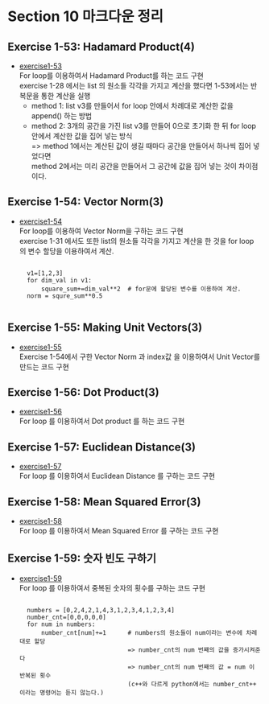 # Section 10 마크다운 정리

## Exercise 1-53: Hadamard Product(4)
* [exercise1-53](https://github.com/Hojeong827/TIL/blob/main/Python/basic/code/exercise1-53.py)  
    For loop를 이용하여서 Hadamard Product를 하는 코드 구현   
    exercise 1-28 에서는 list 의 원소들 각각을 가지고 계산을 했다면 1-53에서는 반복문을 통한 계산을 실행   
    * method 1: list v3를 만들어서 for loop 안에서 차례대로 계산한 값을 append() 하는 방법
    * method 2: 3개의 공간을 가진 list v3를 만들어 0으로 초기화 한 뒤 for loop 안에서 계산한 값을 집어 넣는 방식   
    => method 1에서는 계산된 값이 생길 때마다 공간을 만들어서 하나씩 집어 넣었다면    
    method 2에서는 미리 공간을 만들어서 그 공간에 값을 집어 넣는 것이 차이점이다.   

## Exercise 1-54: Vector Norm(3)
* [exercise1-54](https://github.com/Hojeong827/TIL/blob/main/Python/basic/code/exercise1-54.py)  
    For loop를 이용하여 Vector Norm을 구하는 코드 구현   
    exercise 1-31 에서도 또한 list의 원소들 각각을 가지고 계산을 한 것을 for loop 의 변수 할당을 이용하여서 계산.
    <pre><code>
    v1=[1,2,3]
    for dim_val in v1:
        square_sum+=dim_val**2  # for문에 할당된 변수를 이용하여 계산.
    norm = squre_sum**0.5
    </code></pre>

## Exercise 1-55: Making Unit Vectors(3)
* [exercise1-55](https://github.com/Hojeong827/TIL/blob/main/Python/basic/code/exercise1-55.py)  
    Exercise 1-54에서 구한 Vector Norm 과 index값 을 이용하여서 Unit Vector를 만드는 코드 구현

## Exercise 1-56: Dot Product(3)
* [exercise1-56](https://github.com/Hojeong827/TIL/blob/main/Python/basic/code/exercise1-56.py)  
    For loop 를 이용하여서 Dot product 를 하는 코드 구현

## Exercise 1-57: Euclidean Distance(3)
* [exercise1-57](https://github.com/Hojeong827/TIL/blob/main/Python/basic/code/exercise1-57.py)  
    For loop 를 이용하여서 Euclidean Distance 를 구하는 코드 구현

## Exercise 1-58: Mean Squared Error(3)
* [exercise1-58](https://github.com/Hojeong827/TIL/blob/main/Python/basic/code/exercise1-58.py)  
    For loop 를 이용하여서 Mean Squared Error 를 구하는 코드 구현

## Exercise 1-59: 숫자 빈도 구하기
* [exercise1-59](https://github.com/Hojeong827/TIL/blob/main/Python/basic/code/exercise1-59.py)  
    For loop 를 이용하여서 중복된 숫자의 횟수를 구하는 코드 구현
    <pre><code>
    numbers = [0,2,4,2,1,4,3,1,2,3,4,1,2,3,4]
    number_cnt=[0,0,0,0,0]
    for num in numbers:
        number_cnt[num]+=1      # numbers의 원소들이 num이라는 변수에 차례대로 할당 
                                => number_cnt의 num 번째의 값을 증가시켜준다 
                                => number_cnt의 num 번째의 값 = num 이 반복된 횟수
                                (c++와 다르게 python에서는 number_cnt++ 이라는 명령어는 듣지 않는다.)
    </code></pre>